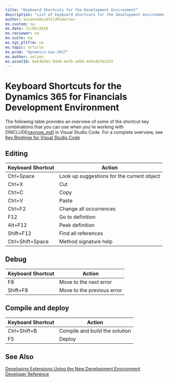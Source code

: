 ```yaml
---
title: "Keyboard Shortcuts for the Development Environment"
description: "List of keyboard shortcuts for the development environment."
author: SusanneWindfeldPedersen
ms.custom: na
ms.date: 11/04/2016
ms.reviewer: na
ms.suite: na
ms.tgt_pltfrm: na
ms.topic: article
ms.prod: "dynamics-nav-2017"
ms.author: solsen
ms.assetID: be636361-9de8-4efb-ad50-445e4b7b3255
---
```


# Keyboard Shortcuts for the Dynamics 365 for Financials Development Environment
The following table provides an overview of some of the shortcut key combinations that you can use when you're working with [!INCLUDE[navnow_md](includes/navnow_md.md)] in Visual Studio Code. For a complete overview, see [Key Bindings for Visual Studio Code](https://code.visualstudio.com/docs/customization/keybindings)

## Editing
|Keyboard Shortcut| Action|
|----|----|
|Ctrl+Space|Look up suggestions for the current object|
|Ctrl+X|Cut|
|Ctrl+C|Copy|
|Ctrl+V|Paste|
|Ctrl+F2|Change all occurrences|
|F12|Go to definition|
|Alt+F12|Peek definition|
|Shift+F12|Find all references|
|Ctrl+Shift+Space|Method signature help|

## Debug
|Keyboard Shortcut| Action|
|----|----|
|F8|Move to the next error|
|Shift+F8|Move to the previous error|

## Compile and deploy
|Keyboard Shortcut| Action|
|----|----|
|Ctrl+Shift+B|Compile and build the solution|
|F5|Deploy|

## See Also
[Developing Extensions Using the New Development Environment](../dynamics-nav/newdev-develop-extensions.md)  
[Developer Reference](newdev-reference-overview.md)


